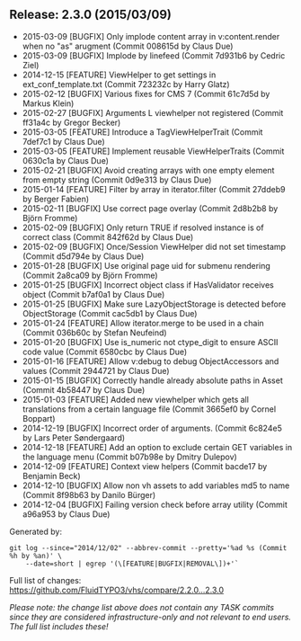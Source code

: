## Release: 2.3.0 (2015/03/09)

* 2015-03-09 [BUGFIX] Only implode content array in v:content.render when no "as" arugment (Commit 008615d by Claus Due)
* 2015-03-09 [BUGFIX] Implode by linefeed (Commit 7d931b6 by Cedric Ziel)
* 2014-12-15 [FEATURE] ViewHelper to get settings in ext_conf_template.txt (Commit 723232c by Harry Glatz)
* 2015-02-12 [BUGFIX] Various fixes for CMS 7 (Commit 61c7d5d by Markus Klein)
* 2015-02-27 [BUGFIX] Arguments L viewhelper not registered (Commit ff31a4c by Gregor Becker)
* 2015-03-05 [FEATURE] Introduce a TagViewHelperTrait (Commit 7def7c1 by Claus Due)
* 2015-03-05 [FEATURE] Implement reusable ViewHelperTraits (Commit 0630c1a by Claus Due)
* 2015-02-21 [BUGFIX] Avoid creating arrays with one empty element from empty string (Commit 0d9e313 by Claus Due)
* 2015-01-14 [FEATURE] Filter by array in iterator.filter (Commit 27ddeb9 by Berger Fabien)
* 2015-02-11 [BUGFIX] Use correct page overlay (Commit 2d8b2b8 by Björn Fromme)
* 2015-02-09 [BUGFIX] Only return TRUE if resolved instance is of correct class (Commit 842f62d by Claus Due)
* 2015-02-09 [BUGFIX] Once/Session ViewHelper did not set timestamp (Commit d5d794e by Claus Due)
* 2015-01-28 [BUGFIX] Use original page uid for submenu rendering (Commit 2a8ca09 by Björn Fromme)
* 2015-01-25 [BUGFIX] Incorrect object class if HasValidator receives object (Commit b7af0a1 by Claus Due)
* 2015-01-25 [BUGFIX] Make sure LazyObjectStorage is detected before ObjectStorage (Commit cac5db1 by Claus Due)
* 2015-01-24 [FEATURE] Allow iterator.merge to be used in a chain (Commit 036b60c by Stefan Neufeind)
* 2015-01-20 [BUGFIX] Use is_numeric not ctype_digit to ensure ASCII code value (Commit 6580cbc by Claus Due)
* 2015-01-16 [FEATURE] Allow v:debug to debug ObjectAccessors and values (Commit 2944721 by Claus Due)
* 2015-01-15 [BUGFIX] Correctly handle already absolute paths in Asset (Commit 4b58447 by Claus Due)
* 2015-01-03 [FEATURE] Added new viewhelper which gets all translations from a certain language file (Commit 3665ef0 by Cornel Boppart)
* 2014-12-19 [BUGFIX] Incorrect order of arguments. (Commit 6c824e5 by Lars Peter Søndergaard)
* 2014-12-18 [FEATURE] Add an option to exclude certain GET variables in the language menu (Commit b07b98e by Dmitry Dulepov)
* 2014-12-09 [FEATURE] Context view helpers (Commit bacde17 by Benjamin Beck)
* 2014-12-10 [BUGFIX] Allow non vh assets to add variables md5 to name (Commit 8f98b63 by Danilo Bürger)
* 2014-12-04 [BUGFIX] Failing version check before array utility (Commit a96a953 by Claus Due)

Generated by:

```
git log --since="2014/12/02" --abbrev-commit --pretty='%ad %s (Commit %h by %an)' \
    --date=short | egrep '(\[FEATURE|BUGFIX|REMOVAL\])+'`
```

Full list of changes: https://github.com/FluidTYPO3/vhs/compare/2.2.0...2.3.0

*Please note: the change list above does not contain any TASK commits since they are considered 
infrastructure-only and not relevant to end users. The full list includes these!*

